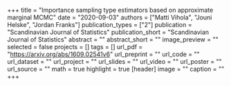 +++
title = "Importance sampling type estimators based on approximate marginal MCMC"
date = "2020-09-03"
authors = ["Matti Vihola", "Jouni Helske", "Jordan Franks"]
publication_types = ["2"]
publication = "Scandinavian Journal of Statistics"
publication_short = "Scandinavian Journal of Statistics"
abstract = ""
abstract_short = ""
image_preview = ""
selected = false
projects = []
tags = []
url_pdf = "https://arxiv.org/abs/1609.02541v6"
url_preprint = ""
url_code = ""
url_dataset = ""
url_project = ""
url_slides = ""
url_video = ""
url_poster = ""
url_source = ""
math = true
highlight = true
[header]
image = ""
caption = ""
+++
